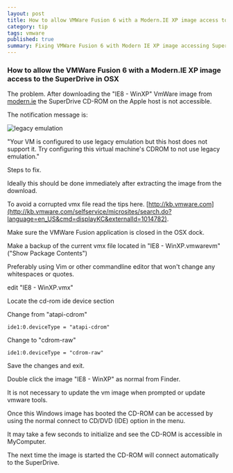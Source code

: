 ```yaml
---
layout: post
title: How to allow VMWare Fusion 6 with a Modern.IE XP image access to the SuperDrive in OSX
category: tip
tags: vmware
published: true
summary: Fixing VMWare Fusion 6 with Modern IE XP image accessing SuperDrive
---
```


### How to allow the VMWare Fusion 6 with a Modern.IE XP image access to the SuperDrive in OSX

The problem. After downloading the "IE8 - WinXP" VmWare image from [modern.ie](http://dev.modern.ie/tools/vms/mac/)
the SuperDrive CD-ROM on the Apple host is not accessible. 

The notification message is:

![legacy emulation](https://raw.githubusercontent.com/griffio/griffio.github.io/master/public/legacy-emulation.png)

"Your VM is configured to use legacy emulation but this host does not support it.
Try configuring this virtual machine's CDROM to not use legacy emulation."

Steps to fix.

Ideally this should be done immediately after extracting the image from the download.

To avoid a corrupted vmx file read the tips here. [http://kb.vmware.com](http://kb.vmware.com/selfservice/microsites/search.do?language=en_US&cmd=displayKC&externalId=1014782).

Make sure the VMWare Fusion application is closed in the OSX dock.

Make a backup of the current vmx file located in "IE8 - WinXP.vmwarevm" ("Show Package Contents") 

Preferably using Vim or other commandline editor that won't change any whitespaces or quotes.

edit "IE8 - WinXP.vmx"

Locate the cd-rom ide device section

Change from "atapi-cdrom"

~~~
ide1:0.deviceType = "atapi-cdrom"
~~~

Change to "cdrom-raw"

~~~
ide1:0.deviceType = "cdrom-raw"
~~~

Save the changes and exit.

Double click the image "IE8 - WinXP" as normal from Finder.

It is not necessary to update the vm image when prompted or update vmware tools.

Once this Windows image has booted the CD-ROM can be accessed by using the normal connect to CD/DVD (IDE) option in the menu.

It may take a few seconds to initialize and see the CD-ROM is accessible in MyComputer.

The next time the image is started the CD-ROM will connect automatically to the SuperDrive.
